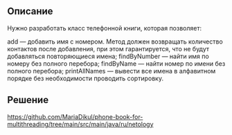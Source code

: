 ## Описание
Нужно разработать класс телефонной книги, которая позволяет:

add — добавить имя с номером. Метод должен возвращать количество контактов после добавления, при этом гарантируется, что не будут добавляться повторяющиеся имена;
findByNumber — найти имя по номеру без полного перебора;
findByName — найти номер по имени без полного перебора;
printAllNames — вывести все имена в алфавитном порядке без необходимости проводить сортировку.

## Решение
https://github.com/MariaDikul/phone-book-for-multithreading/tree/main/src/main/java/ru/netology
